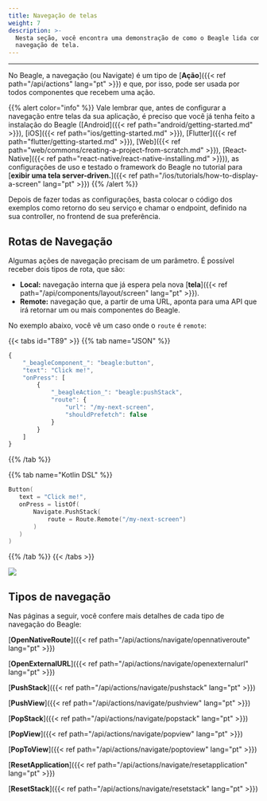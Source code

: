 ```yaml
---
title: Navegação de telas
weight: 7
description: >-
  Nesta seção, você encontra uma demonstração de como o Beagle lida com
  navegação de tela.
---
```


---

No Beagle, a navegação \(ou Navigate\) é um tipo de [**Ação**]({{< ref path="/api/actions" lang="pt" >}}) e que, por isso, pode ser usada por todos componentes que recebem uma ação.

{{% alert color="info" %}}
Vale lembrar que, antes de configurar a navegação entre telas da sua aplicação, é preciso que você já tenha feito a instalação do Beagle ([Android]({{< ref path="android/getting-started.md" >}}), [iOS]({{< ref path="ios/getting-started.md" >}}), [Flutter]({{< ref path="flutter/getting-started.md" >}}), [Web]({{< ref path="web/commons/creating-a-project-from-scratch.md" >}}), [React-Native]({{< ref path="react-native/react-native-installing.md" >}})), as configurações de uso e testado o framework do Beagle no tutorial para [**exibir uma tela server-driven.**]({{< ref path="/ios/tutorials/how-to-display-a-screen" lang="pt" >}})
{{% /alert %}}

Depois de fazer todas as configurações, basta colocar o código dos exemplos como retorno do seu serviço e chamar o endpoint, definido na sua controller, no frontend de sua preferência.

## Rotas de Navegação

Algumas ações de navegação precisam de um parâmetro. É possível receber dois tipos de rota, que são:

- **Local:** navegação interna que já espera pela nova [**tela**]({{< ref path="/api/components/layout/screen" lang="pt" >}}).
- **Remote:** navegação que, a partir de uma URL, aponta para uma API que irá retornar um ou mais componentes do Beagle.

No exemplo abaixo, você vê um caso onde o `route` é `remote`:

{{< tabs id="T89" >}}
{{% tab name="JSON" %}}

```javascript
{
    "_beagleComponent_": "beagle:button",
    "text": "Click me!",
    "onPress": [
        {
            "_beagleAction_": "beagle:pushStack",
            "route": {
                "url": "/my-next-screen",
                "shouldPrefetch": false
            }
        }
    ]
}
```

{{% /tab %}}

{{% tab name="Kotlin DSL" %}}

```kotlin
Button(
   text = "Click me!",
   onPress = listOf(
       Navigate.PushStack(
           route = Route.Remote("/my-next-screen")
       )
   )
)
```

{{% /tab %}}
{{< /tabs >}}

![](/shared/navigate-remote.gif)

## Tipos de navegação

Nas páginas a seguir, você confere mais detalhes de cada tipo de navegação do Beagle:

[**OpenNativeRoute**]({{< ref path="/api/actions/navigate/opennativeroute" lang="pt" >}})

[**OpenExternalURL**]({{< ref path="/api/actions/navigate/openexternalurl" lang="pt" >}})

[**PushStack**]({{< ref path="/api/actions/navigate/pushstack" lang="pt" >}})

[**PushView**]({{< ref path="/api/actions/navigate/pushview" lang="pt" >}})

[**PopStack**]({{< ref path="/api/actions/navigate/popstack" lang="pt" >}})

[**PopView**]({{< ref path="/api/actions/navigate/popview" lang="pt" >}})

[**PopToView**]({{< ref path="/api/actions/navigate/poptoview" lang="pt" >}})

[**ResetApplication**]({{< ref path="/api/actions/navigate/resetapplication" lang="pt" >}})

[**ResetStack**]({{< ref path="/api/actions/navigate/resetstack" lang="pt" >}})
